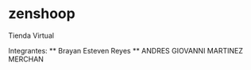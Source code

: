 # zenshoop
Tienda Virtual

Integrantes:
** Brayan Esteven Reyes
** ANDRES GIOVANNI MARTINEZ MERCHAN
